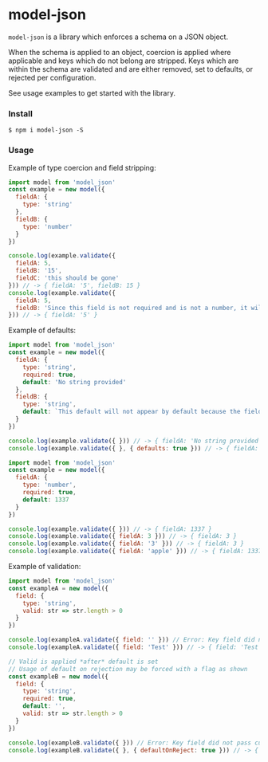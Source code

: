 # model-json
`model-json` is a library which enforces a schema on a JSON object.

When the schema is applied to an object, coercion is applied where applicable and keys which do not belong are stripped.
Keys which are within the schema are validated and are either removed, set to defaults, or rejected per configuration.

See usage examples to get started with the library.

### Install
```
$ npm i model-json -S
```

### Usage
Example of type coercion and field stripping:
```js
import model from 'model_json'
const example = new model({
  fieldA: {
    type: 'string'
  },
  fieldB: {
    type: 'number'
  }
})

console.log(example.validate({
  fieldA: 5,
  fieldB: '15',
  fieldC: 'this should be gone'
})) // -> { fieldA: '5', fieldB: 15 }
console.log(example.validate({
  fieldA: 5,
  fieldB: 'Since this field is not required and is not a number, it will be removed from the object.'
})) // -> { fieldA: '5' }
```

Example of defaults:
```js
import model from 'model_json'
const example = new model({
  fieldA: {
    type: 'string',
    required: true,
    default: 'No string provided'
  },
  fieldB: {
    type: 'string',
    default: `This default will not appear by default because the field is not required. This behavior is configurable via an option, as shown.`
  }
})

console.log(example.validate({ })) // -> { fieldA: 'No string provided' }
console.log(example.validate({ }, { defaults: true })) // -> { fieldA: 'No string provided', fieldB: 'This default <clip> ...' }
```

```js
import model from 'model_json'
const example = new model({
  fieldA: {
    type: 'number',
    required: true,
    default: 1337
  }
})

console.log(example.validate({ })) // -> { fieldA: 1337 }
console.log(example.validate({ fieldA: 3 })) // -> { fieldA: 3 }
console.log(example.validate({ fieldA: '3' })) // -> { fieldA: 3 }
console.log(example.validate({ fieldA: 'apple' })) // -> { fieldA: 1337 }
```

Example of validation:
```js
import model from 'model_json'
const exampleA = new model({
  field: {
    type: 'string',
    valid: str => str.length > 0
  }
})

console.log(exampleA.validate({ field: '' })) // Error: Key field did not pass custom valid test, ''.
console.log(exampleA.validate({ field: 'Test' })) // -> { field: 'Test' }

// Valid is applied *after* default is set
// Usage of default on rejection may be forced with a flag as shown
const exampleB = new model({
  field: {
    type: 'string',
    required: true,
    default: '',
    valid: str => str.length > 0
  }
})

console.log(exampleB.validate({ })) // Error: Key field did not pass custom valid test, ''.
console.log(exampleB.validate({ }, { defaultOnReject: true })) // -> { field: '' }
```
